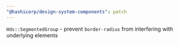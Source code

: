 ```yaml
---
"@hashicorp/design-system-components": patch
---
```


`Hds::SegmentedGroup` - prevent `border-radius` from interfering with underlying elements
